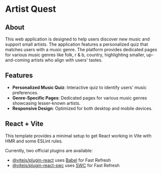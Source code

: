 # Artist Quest

## About
This web application is designed to help users discover new music and support small artists. The application features a personalized quiz that matches users with a music genre. The platform provides dedicated pages for various music genres like folk, r & b, country, highlighting smaller, up-and-coming artists who align with users' tastes.

## Features
- **Personalized Music Quiz**: Interactive quiz to identify users' music preferences.
- **Genre-Specific Pages**: Dedicated pages for various music genres showcasing lesser-known artists.
- **Responsive Design**: Optimized for both desktop and mobile devices.


## React + Vite

This template provides a minimal setup to get React working in Vite with HMR and some ESLint rules.

Currently, two official plugins are available:

- [@vitejs/plugin-react](https://github.com/vitejs/vite-plugin-react/blob/main/packages/plugin-react/README.md) uses [Babel](https://babeljs.io/) for Fast Refresh
- [@vitejs/plugin-react-swc](https://github.com/vitejs/vite-plugin-react-swc) uses [SWC](https://swc.rs/) for Fast Refresh

